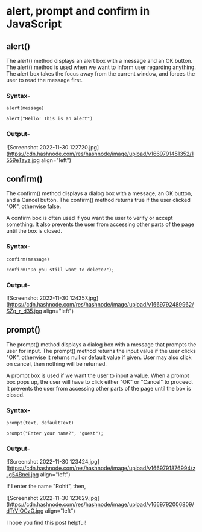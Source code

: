 # alert, prompt and confirm in JavaScript

## alert()
The alert() method displays an alert box with a message and an OK button. The alert() method is used when we want to inform user regarding anything. The alert box takes the focus away from the current window, and forces the user to read the message first.

### Syntax-
`alert(message)`
```
alert("Hello! This is an alert")
```

### Output-

![Screenshot 2022-11-30 122720.jpg](https://cdn.hashnode.com/res/hashnode/image/upload/v1669791451352/1559eTayz.jpg align="left")

## confirm()
The confirm() method displays a dialog box with a message, an OK button, and a Cancel button. The confirm() method returns true if the user clicked "OK", otherwise false.

A confirm box is often used if you want the user to verify or accept something. It also prevents the user from accessing other parts of the page until the box is closed.

### Syntax-
`confirm(message)`
```
confirm("Do you still want to delete?");
```

### Output-

![Screenshot 2022-11-30 124357.jpg](https://cdn.hashnode.com/res/hashnode/image/upload/v1669792489962/SZg_r_d35.jpg align="left")

## prompt()
The prompt() method displays a dialog box with a message that prompts the user for input. The prompt() method returns the input value if the user clicks "OK", otherwise it returns null or default value if given. User may also click on cancel, then nothing will be returned.

A prompt box is used if we want the user to input a value. When a prompt box pops up, the user will have to click either "OK" or "Cancel" to proceed. It prevents the user from accessing other parts of the page until the box is closed.

### Syntax-
`prompt(text, defaultText)`
```
prompt("Enter your name?", "guest");
```
### Output-

![Screenshot 2022-11-30 123424.jpg](https://cdn.hashnode.com/res/hashnode/image/upload/v1669791876994/z-g54Bnei.jpg align="left")

If I enter the name "Rohit", then,

![Screenshot 2022-11-30 123629.jpg](https://cdn.hashnode.com/res/hashnode/image/upload/v1669792006809/dTrVIOCzO.jpg align="left")

I hope you find this post helpful!
